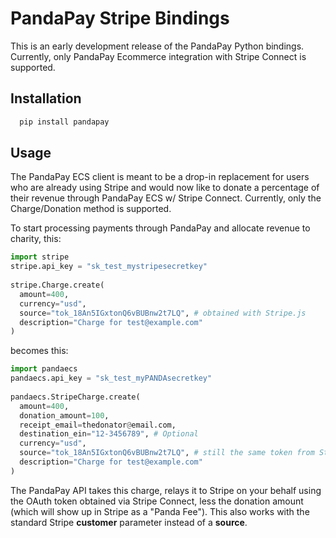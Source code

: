 # PandaPay Stripe Bindings

This is an early development release of the PandaPay Python bindings.  Currently, only PandaPay Ecommerce integration with Stripe Connect is supported.

## Installation

```bash
  pip install pandapay
```

## Usage

The PandaPay ECS client is meant to be a drop-in replacement for users who are already using Stripe and would now like to donate a percentage of their revenue through PandaPay ECS w/ Stripe Connect.  Currently, only the Charge/Donation method is supported.

To start processing payments through PandaPay and allocate revenue to charity, this:

```python
import stripe
stripe.api_key = "sk_test_mystripesecretkey"
​
stripe.Charge.create(
  amount=400,
  currency="usd",
  source="tok_18An5IGxtonQ6vBUBnw2t7LQ", # obtained with Stripe.js
  description="Charge for test@example.com"
)
```

becomes this:

```python
import pandaecs
pandaecs.api_key = "sk_test_myPANDAsecretkey"
​
pandaecs.StripeCharge.create(
  amount=400,
  donation_amount=100,
  receipt_email=thedonator@email.com,
  destination_ein="12-3456789", # Optional
  currency="usd",
  source="tok_18An5IGxtonQ6vBUBnw2t7LQ", # still the same token from Stripe.js
  description="Charge for test@example.com"
)
```

The PandaPay API takes this charge, relays it to Stripe on your behalf using the OAuth token obtained via Stripe Connect, less the donation amount (which will show up in Stripe as a "Panda Fee").  This also works with the standard Stripe **customer** parameter instead of a **source**.

